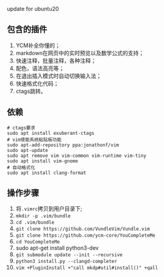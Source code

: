 update for ubuntu20

## 包含的插件
1. YCM补全你懂的；
2. markdown在网页中的实时预览以及数学公式的支持；
3. 快速注释，批量注释，各种注释；
4. 配色，语法高亮等；
5. 在退出插入模式时自动切换输入法；
6. 快速格式化代码；
7. ctags跳转。

## 依赖
```
# ctags要求
sudo apt install exuberant-ctags
# vim使能系统粘贴板功能
sudo apt-add-repository ppa:jonathonf/vim
sudo apt-update
sudo apt remove vim vim-common vim-runtime vim-tiny
sudo apt install vim-gnome
# 自动格式化
sudo apt install clang-format
```

## 操作步骤
1. 将`.vimrc`拷贝到用户目录下;
2. `mkdir -p .vim/bundle`
3. `cd .vim/bundle`
4. `git clone https://github.com/VundleVim/Vundle.vim`
5. `git clone https://github.com/ycm-core/YouCompleteMe`
6. `cd YouCompleteMe`
7. sudo apt-get install python3-dev
8. `git submodule update --init --recursive`
9. `python3 install.py --clangd-completer`
10. `vim +PluginInstall +"call mkdp#util#install()" +qall`
